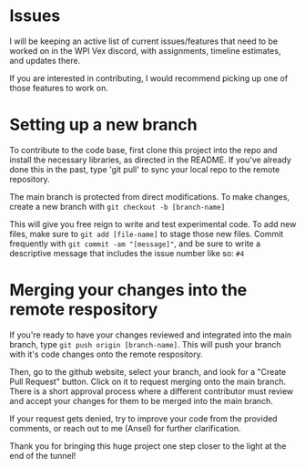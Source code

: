 # Issues

I will be keeping an active list of current issues/features that need to be worked on in the WPI Vex discord, with assignments, timeline estimates, and updates there.

If you are interested in contributing, I would recommend picking up one of those features to work on.

# Setting up a new branch

To contribute to the code base, first clone this project into the repo and install the necessary libraries, as directed in the README. If you've already done this in the past, type 'git pull' to sync your local repo to the remote repository.

The main branch is protected from direct modifications. To make changes, create a new branch with `git checkout -b [branch-name]`

This will give you free reign to write and test experimental code. To add new files, make sure to `git add [file-name]` to stage those new files. Commit frequently with  `git commit -am "[message]"`, and be sure to write a descriptive message that includes the issue number like so: `#4`

# Merging your changes into the remote respository

If you're ready to have your changes reviewed and integrated into the main branch, type `git push origin [branch-name]`. This will push your branch with it's code changes onto the remote respository.

Then, go to the github website, select your branch, and look for a "Create Pull Request" button. Click on it to request merging onto the main branch. There is a short approval process where a different contributor must review and accept your changes for them to be merged into the main branch.

If your request gets denied, try to improve your code from the provided comments, or reach out to me (Ansel) for further clarification.

Thank you for bringing this huge project one step closer to the light at the end of the tunnel!
